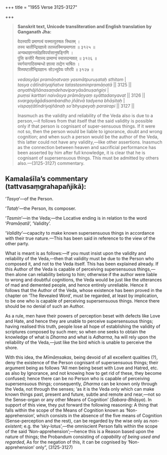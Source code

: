 +++
title = "1955 Verse 3125-3127"

+++
> **Sanskrit text, Unicode transliteration and English translation by Ganganath Jha:** 
>
> वेदस्यापि प्रमाणत्वं यस्मात्पुरुषतः स्थितम् ।  
> तस्य चातीन्द्रियज्ञत्वे ततस्तस्मिन्प्रमाणता ॥ ३१२५ ॥  
> अन्यथाज्ञानसंदेहविपर्यासानुषङ्गिणि ।  
> पुंसि कर्त्तरि नैवास्य प्रामाण्यं स्यात्तदन्यवत् ॥ ३१२६ ॥  
> स्वर्गयागादिसम्बन्धो ज्ञात्वा तद्येन भाषितः ।  
> विस्पष्टातीन्द्रियज्ञानः सोऽभ्युपेयः परैरपि ॥ ३१२७ ॥ 
>
> *vedasyāpi pramāṇatvaṃ yasmātpuruṣataḥ sthitam* \|  
> *tasya cātīndriyajñatve tatastasminpramāṇatā* \|\| 3125 \|\|  
> *anyathājñānasaṃdehaviparyāsānuṣaṅgiṇi* \|  
> *puṃsi karttari naivāsya prāmāṇyaṃ syāttadanyavat* \|\| 3126 \|\|  
> *svargayāgādisambandho jñātvā tadyena bhāṣitaḥ* \|  
> *vispaṣṭātīndriyajñānaḥ so'bhyupeyaḥ parairapi* \|\| 3127 \|\| 
>
> Inasmuch as the validity and reliability of the Veda also is due to a person,—it follows from that itself that the said validity is possible only if that person is cognisant of super-sensuous things. If it were not so, then the person would be liable to ignorance, doubt and wrong cognition; and when such a person would be the author of the Veda, this latter could not have any validity,—like other assertions. Inasmuch as the connection between heaven and sacrificial performance has been asserted by him after full knowledge, it is clear that he is cognisant of supersensuous things. This must be admitted by others also.—(3125-3127) commentary.



## Kamalaśīla’s commentary (tattvasaṃgrahapañjikā):

‘*Tasya*’—of the Person.

‘*Tataḥ*’—the Person, its composer.

‘*Tasmin*’—in the Veda;—the Locative ending is in relation to the word ‘*Pramāṇatā*’, ‘Validity’.

‘*Validity*’—capacity to make known supersensuous things in accordance with their true nature.—This has been said in reference to the view of the other party.

What is meant is as follows:—If you must insist upon the validity and reliability of the Veda,—then that validity must be due to the Person who composed it, and not to the Veda itself. This has been explained already. If this Author of the Veda is capable of perceiving supersensuous things,—then alone can reliability belong to him; otherwise if the author were liable to wrong and doubtful cognitions, the Veda would be just like the utterances of mad and demented people, and hence entirely unreliable. Hence it follows that the Author of the Veda, whose existence has been proved in the chapter on ‘The Revealed Word’, must be regarded, at least by implication, to be one who is capable of perceiving supersensuous things. Hence there should be no denial of such an Author.

As a rule, men have their powers of perception beset with defects like Love and Hate, and hence they are unable to perceive supersensuous things; having realised this truth, people lose all hope of establishing the validity of scriptures composed by such men; so when one seeks to obtain the knowledge of what is *Dharma* and what is *Adharma*, ha will rely upon the reliability of the Veda,—just like the bird which is unable to perceive the shore.

With this idea, the *Mīmāṃsakas*, being devoid of all excellent qualities (?), deny the existence of the Person cognisant of supersensuous things; their argument being as follows “All men being beset with Love and Hatred, etc. as also by Ignorance, and not knowing how to get rid of these, they become confused; hence there can be no Person who is capable of perceiving supersensuous things; consequently, *Dharma* can be known only through the Veda, not through the senses; ‘as it is the Veda only which can make known things past, present and future, subtle and remote and near,—not so the Sense-organ or any other Means of Cognition’ (*Śabara-Bhāṣya*). In support of this view, they put forward the following reasoning: A thing that falls within the scope of the Means of Cognition known as ‘Non-apprehension’, which consists in the absence of the five means of Cognition (Sense-perception and the rest), can be regarded by the wise only as *non-existent*; e.g. the ‘sky-lotus’,—the omniscient Person falls within the scope of the said ‘Non-apprehension’;—hence this is a Reason based upon the nature of things; the Probandum consisting of *capability of being used and regarded*, As for the negation of this, it can be cognised by ‘Non-apprehension’ only”, (3125-3127)


